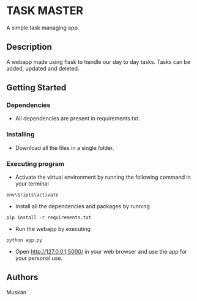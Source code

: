 # TASK MASTER

A simple task managing app.

## Description

A webapp made using flask to handle our day to day tasks. Tasks can be added, updated and deleted.

## Getting Started

### Dependencies

* All dependencies are present in requirements.txt.

### Installing

* Download all the files in a single folder.

### Executing program

* Activate the virtual environment by running the following command in your terminal
```
env\Sripts\activate
```
* Install all the dependencies and packages by running 
```
pip install -r requirements.txt
```
* Run the webapp by executing 
```
python app.py
```
* Open http://127.0.0.1:5000/ in your web browser and use the app for your personal use.


## Authors

Muskan 
